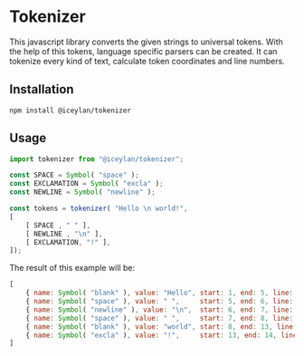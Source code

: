 # Tokenizer
This javascript library converts the given strings to universal tokens. With the help of this tokens, language specific parsers can be created. It can tokenize every kind of text, calculate token coordinates and line numbers.

## Installation
`npm install @iceylan/tokenizer`

## Usage
```js
import tokenizer from "@iceylan/tokenizer";

const SPACE = Symbol( "space" );
const EXCLAMATION = Symbol( "excla" );
const NEWLINE = Symbol( "newline" );

const tokens = tokenizer( "Hello \n world!",
[
	[ SPACE , " " ],
	[ NEWLINE , "\n" ],
	[ EXCLAMATION, "!" ],
]);
```

The result of this example will be:

```js
[
	{ name: Symbol( "blank" ), value: "Hello", start: 1, end: 5, line: 1 },
	{ name: Symbol( "space" ), value: " ",     start: 5, end: 6, line: 1 },
	{ name: Symbol( "newline" ), value: "\n",  start: 6, end: 7, line: 2 },
	{ name: Symbol( "space" ), value: " ",     start: 7, end: 8, line: 2 },
	{ name: Symbol( "blank" ), value: "world", start: 8, end: 13, line: 2 },
	{ name: Symbol( "excla" ), value: "!",     start: 13, end: 14, line: 2 }
]
```
